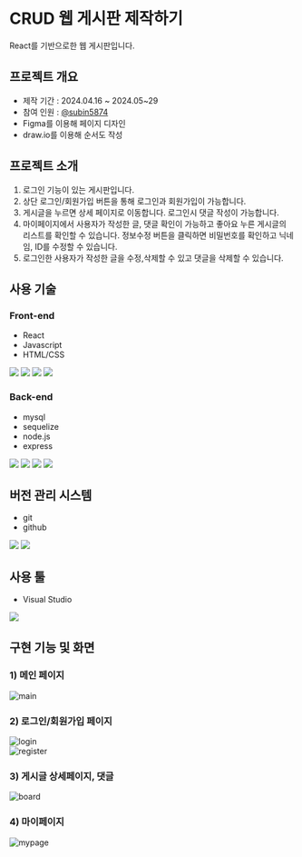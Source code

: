 # CRUD 웹 게시판 제작하기

React를 기반으로한 웹 게시판입니다.

## 프로젝트 개요

- 제작 기간 : 2024.04.16 ~ 2024.05~29
- 참여 인원 : [@subin5874](https://github.com/subin5874)
- Figma를 이용해 페이지 디자인
- draw.io를 이용해 순서도 작성

## 프로젝트 소개

1. 로그인 기능이 있는 게시판입니다.
2. 상단 로그인/회원가입 버튼을 통해 로그인과 회원가입이 가능합니다.
3. 게시글을 누르면 상세 페이지로 이동합니다. 로그인시 댓글 작성이 가능합니다.
4. 마이페이지에서 사용자가 작성한 글, 댓글 확인이 가능하고 좋아요 누른 게시글의 리스트를 확인할 수 있습니다. 정보수정 버튼을 클릭하면 비밀번호를 확인하고 닉네임, ID를 수정할 수 있습니다.
5. 로그인한 사용자가 작성한 글을 수정,삭제할 수 있고 댓글을 삭제할 수 있습니다.

## 사용 기술

### Front-end

- React
- Javascript
- HTML/CSS

 <img src="https://img.shields.io/badge/react-61DAFB?style=for-the-badge&logo=react&logoColor=black">
 <img src="https://img.shields.io/badge/javascript-F7DF1E?style=for-the-badge&logo=javascript&logoColor=black">
 <img src="https://img.shields.io/badge/html5-E34F26?style=for-the-badge&logo=html5&logoColor=white"> 
  <img src="https://img.shields.io/badge/css-1572B6?style=for-the-badge&logo=css3&logoColor=white">

### Back-end

- mysql
- sequelize
- node.js
- express

<img src="https://img.shields.io/badge/mysql-4479A1?style=for-the-badge&logo=mysql&logoColor=white">
<img src="https://img.shields.io/badge/sequelize-52B0E7?style=for-the-badge&logo=sequelize&logoColor=white">
<img src="https://img.shields.io/badge/node.js-339933?style=for-the-badge&logo=Node.js&logoColor=white">
<img src="https://img.shields.io/badge/express-000000?style=for-the-badge&logo=express&logoColor=white">

## 버전 관리 시스템

- git
- github

<img src="https://img.shields.io/badge/git-F05032?style=for-the-badge&logo=git&logoColor=white">
<img src="https://img.shields.io/badge/github-181717?style=for-the-badge&logo=github&logoColor=white">

## 사용 툴

- Visual Studio

<img src="https://img.shields.io/badge/visualstudiocode-007ACC?style=for-the-badge&logo=visualstudiocode&logoColor=white">

## 구현 기능 및 화면

### 1) 메인 페이지

![main](https://github.com/subin5874/react-study-board-project/assets/86753223/ffe2dd25-6935-43d6-a734-131953c5d4c5)

### 2) 로그인/회원가입 페이지

![login](https://github.com/subin5874/react-study-board-project/assets/86753223/157b56c6-fda5-4ec5-ad3c-176e31766757)  
![register](https://github.com/subin5874/react-study-board-project/assets/86753223/f0fd26af-fb15-4d36-845a-3005868468f3)

### 3) 게시글 상세페이지, 댓글

![board](https://github.com/subin5874/react-study-board-project/assets/86753223/97273fc9-5571-4c77-8c91-ac9bd6d688e6)

### 4) 마이페이지

![mypage](https://github.com/subin5874/react-study-board-project/assets/86753223/13c1f5e7-b4f6-443a-82bf-71bb4bdb0fd1)

